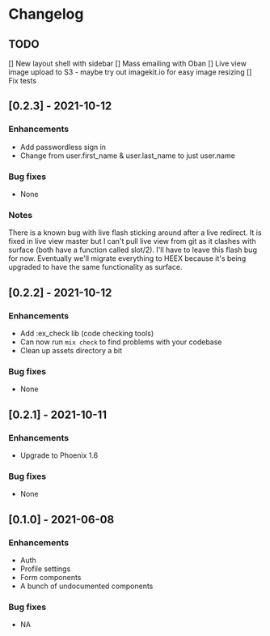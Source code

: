 # Changelog

## TODO
[] New layout shell with sidebar
[] Mass emailing with Oban
[] Live view image upload to S3 - maybe try out imagekit.io for easy image resizing
[] Fix tests

## [0.2.3] - 2021-10-12
### Enhancements

- Add passwordless sign in
- Change from user.first_name & user.last_name to just user.name

### Bug fixes

- None

### Notes

There is a known bug with live flash sticking around after a live redirect.
It is fixed in live view master but I can't pull live view from git as it clashes with surface (both have a function called slot/2). I'll have to leave this flash bug for now. Eventually we'll migrate everything to HEEX because it's being upgraded to have the same functionality as surface.

## [0.2.2] - 2021-10-12
### Enhancements

- Add :ex_check lib (code checking tools)
- Can now run `mix check` to find problems with your codebase
- Clean up assets directory a bit

### Bug fixes

- None

## [0.2.1] - 2021-10-11
### Enhancements

- Upgrade to Phoenix 1.6

### Bug fixes

- None

## [0.1.0] - 2021-06-08

### Enhancements

- Auth
- Profile settings
- Form components
- A bunch of undocumented components

### Bug fixes

- NA
